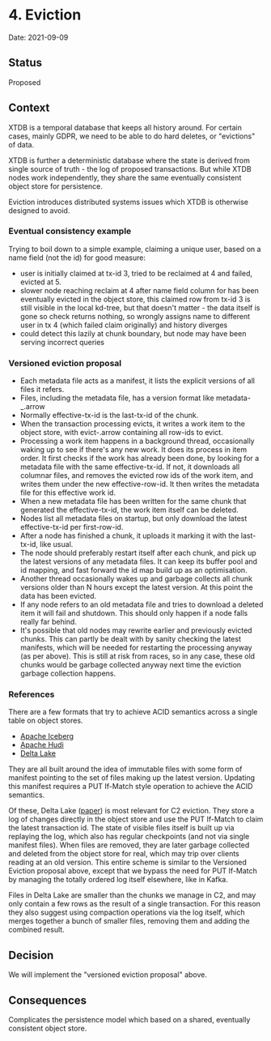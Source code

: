 # 4. Eviction

Date: 2021-09-09

## Status

Proposed

## Context

XTDB is a temporal database that keeps all history around. For certain
cases, mainly GDPR, we need to be able to do hard deletes, or
"evictions" of data.

XTDB is further a deterministic database where the state is derived
from single source of truth - the log of proposed transactions. But
while XTDB nodes work independently, they share the same eventually
consistent object store for persistence.

Eviction introduces distributed systems issues which XTDB is otherwise
designed to avoid.

### Eventual consistency example

Trying to boil down to a simple example, claiming a unique user, based
on a name field (not the id) for good measure:

- user is initially claimed at tx-id 3, tried to be reclaimed at 4 and
  failed, evicted at 5.
- slower node reaching reclaim at 4 after name field column for has
  been eventually evicted in the object store, this claimed row from
  tx-id 3 is still visible in the local kd-tree, but that doesn't
  matter - the data itself is gone so check returns nothing, so
  wrongly assigns name to different user in tx 4 (which failed claim
  originally) and history diverges
- could detect this lazily at chunk boundary, but node may have been
  serving incorrect queries

### Versioned eviction proposal

- Each metadata file acts as a manifest, it lists the explicit
  versions of all files it refers.
- Files, including the metadata file, has a version format like
  metadata-<first-row-id>_<effective-tx-id>.arrow
- Normally effective-tx-id is the last-tx-id of the chunk.
- When the transaction processing evicts, it writes a work item to the
  object store, with evict-<effective-tx-id>.arrow containing all
  row-ids to evict.
- Processing a work item happens in a background thread, occasionally
  waking up to see if there's any new work. It does its process in
  item order. It first checks if the work has already been done, by
  looking for a metadata file with the same effective-tx-id. If not,
  it downloads all columnar files, and removes the evicted row ids of
  the work item, and writes them under the new effective-row-id. It
  then writes the metadata file for this effective work id.
- When a new metadata file has been written for the same chunk that
  generated the effective-tx-id, the work item itself can be deleted.
- Nodes list all metadata files on startup, but only download the
  latest effective-tx-id per first-row-id.
- After a node has finished a chunk, it uploads it marking it with the
  last-tx-id, like usual.
- The node should preferably restart itself after each chunk, and pick
  up the latest versions of any metadata files. It can keep its buffer
  pool and id mapping, and fast forward the id map build up as an
  optimisation.
- Another thread occasionally wakes up and garbage collects all chunk
  versions older than N hours except the latest version. At this point
  the data has been evicted.
- If any node refers to an old metadata file and tries to download a
  deleted item it will fail and shutdown. This should only happen if a
  node falls really far behind.
- It's possible that old nodes may rewrite earlier and previously
  evicted chunks. This can partly be dealt with by sanity checking the
  latest manifests, which will be needed for restarting the processing
  anyway (as per above). This is still at risk from races, so in any
  case, these old chunks would be garbage collected anyway next time
  the eviction garbage collection happens.

### References

There are a few formats that try to achieve ACID semantics across a
single table on object stores.

- [Apache Iceberg](https://iceberg.apache.org/)
- [Apache Hudi](https://hudi.apache.org/)
- [Delta Lake](https://delta.io/)

They are all built around the idea of immutable files with some form
of manifest pointing to the set of files making up the latest
version. Updating this manifest requires a PUT If-Match style
operation to achieve the ACID semantics.

Of these, Delta Lake
([paper](https://databricks.com/wp-content/uploads/2020/08/p975-armbrust.pdf))
is most relevant for C2 eviction. They store a log of changes directly
in the object store and use the PUT If-Match to claim the latest
transaction id. The state of visible files itself is built up via
replaying the log, which also has regular checkpoints (and not via
single manifest files). When files are removed, they are later garbage
collected and deleted from the object store for real, which may trip
over clients reading at an old version. This entire scheme is similar
to the Versioned Eviction proposal above, except that we bypass the
need for PUT If-Match by managing the totally ordered log itself
elsewhere, like in Kafka.

Files in Delta Lake are smaller than the chunks we manage in C2, and
may only contain a few rows as the result of a single transaction. For
this reason they also suggest using compaction operations via the log
itself, which merges together a bunch of smaller files, removing them
and adding the combined result.

## Decision

We will implement the "versioned eviction proposal" above.

## Consequences

Complicates the persistence model which based on a shared, eventually
consistent object store.
